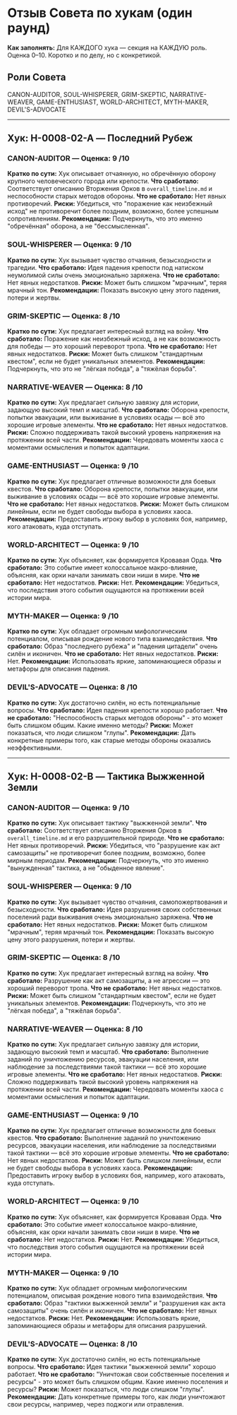 # Отзыв Совета по хукам (один раунд)

**Как заполнять:** Для КАЖДОГО хука — секция на КАЖДУЮ роль. Оценка 0–10. Коротко и по делу, но с конкретикой.

## Роли Совета
CANON-AUDITOR, SOUL-WHISPERER, GRIM-SKEPTIC, NARRATIVE-WEAVER, GAME-ENTHUSIAST, WORLD-ARCHITECT, MYTH-MAKER, DEVIL'S-ADVOCATE

---

## Хук: H-0008-02-A — Последний Рубеж

### CANON-AUDITOR — Оценка: 9 /10
**Кратко по сути:** Хук описывает отчаянную, но обречённую оборону крупного человеческого города или крепости.
**Что сработало:** Соответствует описанию Вторжения Орков в `overall_timeline.md` и неспособности старых методов обороны.
**Что не сработало:** Нет явных противоречий.
**Риски:** Убедиться, что "поражение как неизбежный исход" не противоречит более поздним, возможно, более успешным сопротивлениям.
**Рекомендации:** Подчеркнуть, что это именно "обречённая" оборона, а не "бессмысленная".

### SOUL-WHISPERER — Оценка: 9 /10
**Кратко по сути:** Хук вызывает чувство отчаяния, безысходности и трагедии.
**Что сработало:** Идея падения крепости под натиском неумолимой силы очень эмоционально заряжена.
**Что не сработало:** Нет явных недостатков.
**Риски:** Может быть слишком "мрачным", теряя мрачный тон.
**Рекомендации:** Показать высокую цену этого падения, потери и жертвы.

### GRIM-SKEPTIC — Оценка: 8 /10
**Кратко по сути:** Хук предлагает интересный взгляд на войну.
**Что сработало:** Поражение как неизбежный исход, а не как возможность для победы — это хороший переворот тропа.
**Что не сработало:** Нет явных недостатков.
**Риски:** Может быть слишком "стандартным квестом", если не будет уникальных элементов.
**Рекомендации:** Подчеркнуть, что это не "лёгкая победа", а "тяжёлая борьба".

### NARRATIVE-WEAVER — Оценка: 8 /10
**Кратко по сути:** Хук предлагает сильную завязку для истории, задающую высокий темп и масштаб.
**Что сработало:** Оборона крепости, попытки эвакуации, или выживание в условиях осады — всё это хорошие игровые элементы.
**Что не сработало:** Нет явных недостатков.
**Риски:** Сложно поддерживать такой высокий уровень напряжения на протяжении всей части.
**Рекомендации:** Чередовать моменты хаоса с моментами осмысления и попыток адаптации.

### GAME-ENTHUSIAST — Оценка: 9 /10
**Кратко по сути:** Хук предлагает отличные возможности для боевых квестов.
**Что сработало:** Оборона крепости, попытки эвакуации, или выживание в условиях осады — всё это хорошие игровые элементы.
**Что не сработало:** Нет явных недостатков.
**Риски:** Может быть слишком линейным, если не будет свободы выбора в условиях хаоса.
**Рекомендации:** Предоставить игроку выбор в условиях боя, например, кого атаковать, куда отступать.

### WORLD-ARCHITECT — Оценка: 9 /10
**Кратко по сути:** Хук объясняет, как формируется Кровавая Орда.
**Что сработало:** Это событие имеет колоссальное макро-влияние, объясняя, как орки начали занимать свои ниши в мире.
**Что не сработало:** Нет недостатков.
**Риски:** Нет.
**Рекомендации:** Убедиться, что последствия этого события ощущаются на протяжении всей истории мира.

### MYTH-MAKER — Оценка: 9 /10
**Кратко по сути:** Хук обладает огромным мифологическим потенциалом, описывая рождение нового типа взаимодействия.
**Что сработало:** Образ "последнего рубежа" и "падения цитадели" очень силён и иконичен.
**Что не сработало:** Нет явных недостатков.
**Риски:** Нет.
**Рекомендации:** Использовать яркие, запоминающиеся образы и метафоры для описания падения.

### DEVIL'S-ADVOCATE — Оценка: 8 /10
**Кратко по сути:** Хук достаточно силён, но есть потенциальные вопросы.
**Что сработало:** Идея падения крепости хорошо работает.
**Что не сработало:** "Неспособность старых методов обороны" - это может быть слишком общим. Какие именно методы?
**Риски:** Может показаться, что люди слишком "глупы".
**Рекомендации:** Дать конкретные примеры того, как старые методы обороны оказались неэффективными.

---

## Хук: H-0008-02-B — Тактика Выжженной Земли

### CANON-AUDITOR — Оценка: 9 /10
**Кратко по сути:** Хук описывает тактику "выжженной земли".
**Что сработало:** Соответствует описанию Вторжения Орков в `overall_timeline.md` и его разрушительной природе.
**Что не сработало:** Нет явных противоречий.
**Риски:** Убедиться, что "разрушение как акт самозащиты" не противоречит более поздним, возможно, более мирным периодам.
**Рекомендации:** Подчеркнуть, что это именно "вынужденная" тактика, а не "обыденное явление".

### SOUL-WHISPERER — Оценка: 9 /10
**Кратко по сути:** Хук вызывает чувство отчаяния, самопожертвования и безысходности.
**Что сработало:** Идея разрушения своих собственных поселений ради выживания очень эмоционально заряжена.
**Что не сработало:** Нет явных недостатков.
**Риски:** Может быть слишком "мрачным", теряя мрачный тон.
**Рекомендации:** Показать высокую цену этого разрушения, потери и жертвы.

### GRIM-SKEPTIC — Оценка: 8 /10
**Кратко по сути:** Хук предлагает интересный взгляд на войну.
**Что сработало:** Разрушение как акт самозащиты, а не агрессии — это хороший переворот тропа.
**Что не сработало:** Нет явных недостатков.
**Риски:** Может быть слишком "стандартным квестом", если не будет уникальных элементов.
**Рекомендации:** Подчеркнуть, что это не "лёгкая победа", а "тяжёлая борьба".

### NARRATIVE-WEAVER — Оценка: 8 /10
**Кратко по сути:** Хук предлагает сильную завязку для истории, задающую высокий темп и масштаб.
**Что сработало:** Выполнение заданий по уничтожению ресурсов, эвакуации населения, или наблюдение за последствиями такой тактики — всё это хорошие игровые элементы.
**Что не сработало:** Нет явных недостатков.
**Риски:** Сложно поддерживать такой высокий уровень напряжения на протяжении всей части.
**Рекомендации:** Чередовать моменты хаоса с моментами осмысления и попыток адаптации.

### GAME-ENTHUSIAST — Оценка: 9 /10
**Кратко по сути:** Хук предлагает отличные возможности для боевых квестов.
**Что сработало:** Выполнение заданий по уничтожению ресурсов, эвакуации населения, или наблюдение за последствиями такой тактики — всё это хорошие игровые элементы.
**Что не сработало:** Нет явных недостатков.
**Риски:** Может быть слишком линейным, если не будет свободы выбора в условиях хаоса.
**Рекомендации:** Предоставить игроку выбор в условиях боя, например, кого атаковать, куда отступать.

### WORLD-ARCHITECT — Оценка: 9 /10
**Кратко по сути:** Хук объясняет, как формируется Кровавая Орда.
**Что сработало:** Это событие имеет колоссальное макро-влияние, объясняя, как орки начали занимать свои ниши в мире.
**Что не сработало:** Нет недостатков.
**Риски:** Нет.
**Рекомендации:** Убедиться, что последствия этого события ощущаются на протяжении всей истории мира.

### MYTH-MAKER — Оценка: 9 /10
**Кратко по сути:** Хук обладает огромным мифологическим потенциалом, описывая рождение нового типа взаимодействия.
**Что сработало:** Образ "тактики выжженной земли" и "разрушения как акта самозащиты" очень силён и иконичен.
**Что не сработало:** Нет явных недостатков.
**Риски:** Нет.
**Рекомендации:** Использовать яркие, запоминающиеся образы и метафоры для описания разрушений.

### DEVIL'S-ADVOCATE — Оценка: 8 /10
**Кратко по сути:** Хук достаточно силён, но есть потенциальные вопросы.
**Что сработало:** Идея тактики "выжженной земли" хорошо работает.
**Что не сработало:** "Уничтожая свои собственные поселения и ресурсы" - это может быть слишком общим. Какие именно поселения и ресурсы?
**Риски:** Может показаться, что люди слишком "глупы".
**Рекомендации:** Дать конкретные примеры того, как люди уничтожают свои ресурсы, например, через поджоги или отравления.
